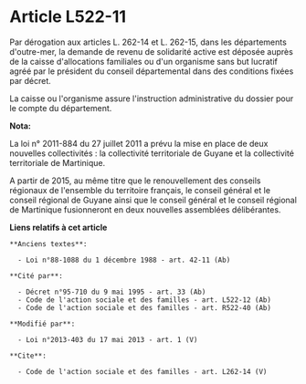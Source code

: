# Article L522-11

Par dérogation aux articles L. 262-14 et L. 262-15, dans les départements d'outre-mer, la demande de revenu de solidarité
active est déposée auprès de la caisse d'allocations familiales ou d'un organisme sans but lucratif agréé par le président du
conseil départemental dans des conditions fixées par décret. 

La caisse ou l'organisme assure l'instruction administrative du dossier pour le compte du département.

**Nota:**

La loi n° 2011-884 du 27 juillet 2011 a prévu la mise en place de deux nouvelles collectivités : la collectivité territoriale
de Guyane et la collectivité territoriale de Martinique.

A partir de 2015, au même titre que le renouvellement des conseils régionaux de l'ensemble du territoire français, le conseil
général et le conseil régional de Guyane ainsi que le conseil général et le conseil régional de Martinique fusionneront en
deux nouvelles assemblées délibérantes.

**Liens relatifs à cet article**

	**Anciens textes**:

	  - Loi n°88-1088 du 1 décembre 1988 - art. 42-11 (Ab)

	**Cité par**:

	  - Décret n°95-710 du 9 mai 1995 - art. 33 (Ab)
	  - Code de l'action sociale et des familles - art. L522-12 (Ab)
	  - Code de l'action sociale et des familles - art. R522-40 (Ab)

	**Modifié par**:

	  - Loi n°2013-403 du 17 mai 2013 - art. 1 (V)

	**Cite**:

	  - Code de l'action sociale et des familles - art. L262-14 (V)
